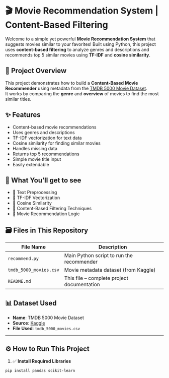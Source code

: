 # 🎬 Movie Recommendation System | Content-Based Filtering

Welcome to a simple yet powerful **Movie Recommendation System** that suggests movies similar to your favorites! Built using Python, this project uses **content-based filtering** to analyze genres and descriptions and recommends top 5 similar movies using **TF-IDF** and **cosine similarity**.

## 🚀 Project Overview

This project demonstrates how to build a **Content-Based Movie Recommender** using metadata from the [TMDB 5000 Movie Dataset](https://www.kaggle.com/datasets/tmdb/tmdb-movie-metadata).  
It works by comparing the **genre** and **overview** of movies to find the most similar titles.

## ✨ Features

- Content-based movie recommendations  
- Uses genres and descriptions  
- TF-IDF vectorization for text data  
- Cosine similarity for finding similar movies  
- Handles missing data  
- Returns top 5 recommendations  
- Simple movie title input  
- Easily extendable  

## 🧠 What You’ll get to see

- 📌 Text Preprocessing
- 📌 TF-IDF Vectorization
- 📌 Cosine Similarity
- 📌 Content-Based Filtering Techniques
- 📌 Movie Recommendation Logic

## 🗃️ Files in This Repository

| File Name              | Description                                  |
|------------------------|----------------------------------------------|
| `recommend.py`         | Main Python script to run the recommender    |
| `tmdb_5000_movies.csv` | Movie metadata dataset (from Kaggle)         |
| `README.md`            | This file – complete project documentation   |

## 📊 Dataset Used

- **Name**: TMDB 5000 Movie Dataset  
- **Source**: [Kaggle](https://www.kaggle.com/datasets/tmdb/tmdb-movie-metadata)  
- **File Used**: `tmdb_5000_movies.csv`

---

## ⚙️ How to Run This Project

1. ✅ **Install Required Libraries**

```bash
pip install pandas scikit-learn
